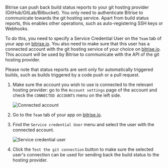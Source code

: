 Bitrise can push back build status reports to your git hosting provider (GitHub/GitLab/Bitbucket). You only need to authenticate Bitrise to communicate towards the git hosting service. Apart from build status reports, this enables other operations, such as auto-registering SSH keys or Webhooks.

To do this, you need to specify a Service Credential User on the `Team` tab of your app on [bitrise.io](https://www.bitrise.io). You also need to make sure that this user has a connected account with the git hosting service of your choice on [bitrise.io](https://www.bitrise.io). This account will be used by Bitrise to communicate with the API of the git hosting provider.

Please note that status reports are sent only for automatically triggered builds, such as builds triggered by a code push or a pull request.

1. Make sure the account you wish to use is connected to the relevant hosting provider: go to the `Account settings` page of the account and check the `CONNECTED ACCOUNTS` menu on the left side.

    ![Connected account](../img/getting-started/triggering-builds/connected-account.png)

1. Go to the `Team` tab of your app on [bitrise.io](https://www.bitrise.io).

1. Find the `Service credential User` menu and select the user with the connected account.

    ![Service credential user](../img/getting-started/triggering-builds/service-credential.png)

1. Click the `Test the git connection` button to make sure the selected user's connection can be used for sending back the build status to the hosting provider.
